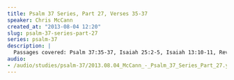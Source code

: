 ```yaml
--- 
title: Psalm 37 Series, Part 27, Verses 35-37
speaker: Chris McCann
created_at: "2013-08-04 12:20"
slug: psalm-37-series-part-27
series: psalm-37
description: |
  Passages covered: Psalm 37:35-37, Isaiah 25:2-5, Isaiah 13:10-11, Revelation 13:1-8, Isaiah 29:4-6, Exodus 14:10-14, Psalm 104:33-35, Psalm 130:3, Genesis 25:27, Job 1:1, Proverbs 29:10, Song of Solomon 5:2, Psalm 73:17, Proverbs 24:14.
audio: 
- /audio/studies/psalm-37/2013.08.04_McCann_-_Psalm_37_Series_Part_27.yaml
---
```

